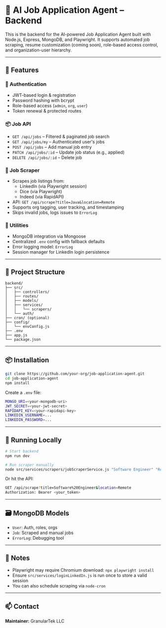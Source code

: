 # 🧠 AI Job Application Agent – Backend

This is the backend for the AI-powered Job Application Agent built with Node.js, Express, MongoDB, and Playwright. It supports automated job scraping, resume customization (coming soon), role-based access control, and organization-user hierarchy.

---

## 🚀 Features

### 🔐 Authentication
- JWT-based login & registration
- Password hashing with bcrypt
- Role-based access (`admin`, `org`, `user`)
- Token renewal & protected routes

### 📦 Job API
- `GET /api/jobs` – Filtered & paginated job search
- `GET /api/jobs/my` – Authenticated user's jobs
- `POST /api/jobs` – Add manual job entry
- `PATCH /api/jobs/:id` – Update job status (e.g., applied)
- `DELETE /api/jobs/:id` – Delete job

### 🤖 Job Scraper
- Scrapes job listings from:
  - LinkedIn (via Playwright session)
  - Dice (via Playwright)
  - Indeed (via RapidAPI)
- API: `GET /api/scrape?title=Java&location=Remote`
- Supports org tagging, user tracking, and timestamping
- Skips invalid jobs, logs issues to `ErrorLog`

### 🧰 Utilities
- MongoDB integration via Mongoose
- Centralized `.env` config with fallback defaults
- Error logging model: `ErrorLog`
- Session manager for LinkedIn login persistence

---

## 📁 Project Structure

```
backend/
├── src/
│   ├── controllers/
│   ├── routes/
│   ├── models/
│   ├── services/
│   │   └── scrapers/
│   └── auth/
├── cron/ (optional)
├── config/
│   └── envConfig.js
├── .env
├── app.js
└── package.json
```

---

## 📦 Installation

```bash
git clone https://github.com/your-org/job-application-agent.git
cd job-application-agent
npm install
```

Create a `.env` file:
```bash
MONGO_URI=<your-mongodb-uri>
JWT_SECRET=<your-jwt-secret>
RAPIDAPI_KEY=<your-rapidapi-key>
LINKEDIN_USERNAME=...
LINKEDIN_PASSWORD=...
```

---

## 🧪 Running Locally

```bash
# Start backend
npm run dev

# Run scraper manually
node src/services/scrapers/jobScraperService.js "Software Engineer" "Remote"
```

Or hit the API:
```bash
GET /api/scrape?title=Software%20Engineer&location=Remote
Authorization: Bearer <your_token>
```

---

## 🗃️ MongoDB Models
- `User`: Auth, roles, orgs
- `Job`: Scraped and manual jobs
- `ErrorLog`: Debugging tool

---

## 📌 Notes
- Playwright may require Chromium download: `npx playwright install`
- Ensure `src/services/loginLinkedIn.js` is run once to store a valid session
- You can also schedule scraping via `node-cron`

---

## 📫 Contact
**Maintainer:** GranularTek LLC  
